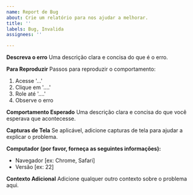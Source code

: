 ```yaml
---
name: Report de Bug
about: Crie um relatório para nos ajudar a melhorar.
title: ''
labels: Bug, Invalida
assignees: ''

---
```


**Descreva o erro**
Uma descrição clara e concisa do que é o erro.

**Para Reproduzir**
Passos para reproduzir o comportamento:

1. Acesse '...'
2. Clique em '....'
3. Role até '....'
4. Observe o erro

**Comportamento Esperado**
Uma descrição clara e concisa do que você esperava que acontecesse.

**Capturas de Tela**
Se aplicável, adicione capturas de tela para ajudar a explicar o problema.

**Computador (por favor, forneça as seguintes informações):**

- Navegador [ex: Chrome, Safari]
- Versão [ex: 22]

**Contexto Adicional**
Adicione qualquer outro contexto sobre o problema aqui.
